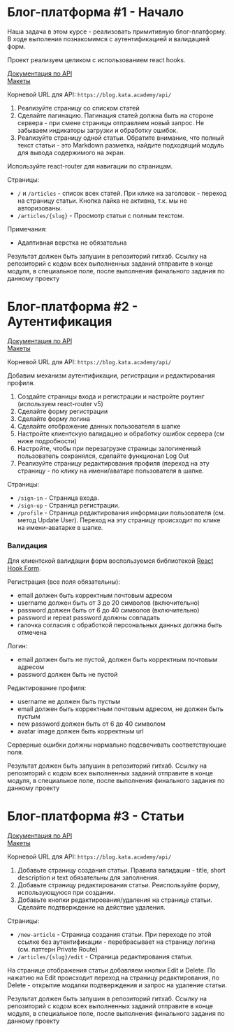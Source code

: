 # Блог-платформа #1 - Начало

Наша задача в этом курсе - реализовать примитивную блог-платформу. В ходе выполения познакомимся с аутентификацией и валидацией форм.

Проект реализуем целиком с использованием react hooks.

[Документация по API](https://api.realworld.io/api-docs/)  
[Макеты](https://www.figma.com/file/XXBjJXew3xpfbOZUnO9QVB/Blog?node-id=9582%3A0)

Корневой URL для API: `https://blog.kata.academy/api/`

1. Реализуйте страницу со списком статей
2. Сделайте пагинацию. Пагинация статей должна быть на стороне сервера - при смене страницы отправляем новый запрос. Не забываем индикаторы загрузки и обработку ошибок.
3. Реализуйте страницу одной статьи. Обратите внимание, что полный текст статьи - это Markdown разметка, найдите подходящий модуль для вывода содержимого на экран.

Используйте react-router для навигации по страницам.

Страницы:

- `/` и `/articles` - список всех статей. При клике на заголовок - переход на страницу статьи. Кнопка лайка не активна, т.к. мы не авторизованы.
- `/articles/{slug}` - Просмотр статьи с полным текстом.

Примечания:

- Адаптивная верстка не обязательна

Результат должен быть запушин в репозиторий гитхаб. Ссылку на репозиторий с кодом всех выполненных заданий отправите в конце модуля, в специальное поле, после выполнения финального задания по данному проекту

# Блог-платформа #2 - Аутентификация

[Документация по API](https://api.realworld.io/api-docs/)  
[Макеты](https://www.figma.com/file/XXBjJXew3xpfbOZUnO9QVB/Blog?node-id=9582%3A0)

Корневой URL для API: `https://blog.kata.academy/api/`

Добавим механизм аутентификации, регистрации и редактирования профиля.

1. Создайте страницы входа и регистрации и настройте роутинг (используем react-router v5)
2. Сделайте форму регистрации
3. Сделайте форму логина
4. Сделайте отображение данных пользователя в шапке
5. Настройте клиентскую валидацию и обработку ошибок сервера (см ниже подробности)
6. Настройте, чтобы при перезагрузке страницы залогиненный пользователь сохранялся, сделайте функционал Log Out
7. Реализуйте страницу редактирования профиля (переход на эту страницу - по клику на имени/аватаре пользователя в шапке.

Страницы:

- `/sign-in` - Страница входа.
- `/sign-up` - Страница регистрации.
- `/profile` - Страница редактирования информации пользователя (см. метод Update User). Переход на эту страницу происходит по клике на имени-аватарке в шапке.

### Валидация

Для клиентской валидации форм воспользуемся библиотекой [React Hook Form](https://react-hook-form.com/).

Регистрация (все поля обязательны):

- email должен быть корректным почтовым адресом
- username должен быть от 3 до 20 символов (включительно)
- password должен быть от 6 до 40 символов (включительно)
- password и repeat password должны совпадать
- галочка согласия с обработкой персональных данных должна быть отмечена

Логин:

- email должен быть не пустой, должен быть корректным почтовым адресом
- password должен быть не пустой

Редактирование профиля:

- username не должен быть пустым
- email должен быть корректным почтовым адресом, не должен быть пустым
- new password должен быть от 6 до 40 символом
- avatar image должен быть корректным url

Серверные ошибки должны нормально подсвечивать соответствующие поля.

Результат должен быть запушин в репозиторий гитхаб. Ссылку на репозиторий с кодом всех выполненных заданий отправите в конце модуля, в специальное поле, после выполнения финального задания по данному проекту

# Блог-платформа #3 - Статьи
[Документация по API](https://api.realworld.io/api-docs/)  
[Макеты](https://www.figma.com/file/XXBjJXew3xpfbOZUnO9QVB/Blog?node-id=9582%3A0)

Корневой URL для API: `https://blog.kata.academy/api/`

1. Добавьте страницу создания статьи. Правила валидации - title, short description и text обязательны для заполнения.
2. Добавьте страницу редактирования статьи. Реиспользуйте форму, использующуюся при создании.
3. Добавьте кнопки редактирования/удаления на странице статьи. Сделайте подтверждение на действие удаления.

Страницы:

- `/new-article` - Страница создания статьи. При переходе по этой ссылке без аутентификации - перебрасывает на страницу логина (см. паттерн Private Route)
- `/articles/{slug}/edit` - Страница редактирования статьи.

На странице отображения статьи добавляем кнопки Edit и Delete. По нажатию на Edit происходит переход на страницу редактирования, по Delete - открытие модалки подтверждения и запрос на удаление статьи.

Результат должен быть запушин в репозиторий гитхаб. Ссылку на репозиторий с кодом всех выполненных заданий отправите в конце модуля, в специальное поле, после выполнения финального задания по данному проекту